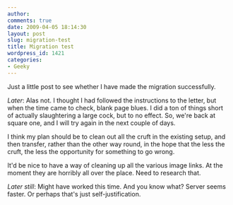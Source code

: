 ```yaml
---
author:
comments: true
date: 2009-04-05 18:14:30
layout: post
slug: migration-test
title: Migration test
wordpress_id: 1421
categories:
- Geeky
---
```


Just a little post to see whether I have made the migration successfully.

_Later_: Alas not. I thought I had followed the instructions to the letter, but when the time came to check, blank page blues. I did a ton of things short of actually slaughtering a large cock, but to no effect. So, we're back at square one, and I will try again in the next couple of days.

I think my plan should be to clean out all the cruft in the existing setup, and then transfer, rather than the other way round, in the hope that the less the cruft, the less the opportunity for something to go wrong.

It'd be nice to have a way of cleaning up all the various image links. At the moment they are horribly all over the place. Need to research that.

_Later still_: Might have worked this time. And you know what? Server seems faster. Or perhaps that's just self-justification.

